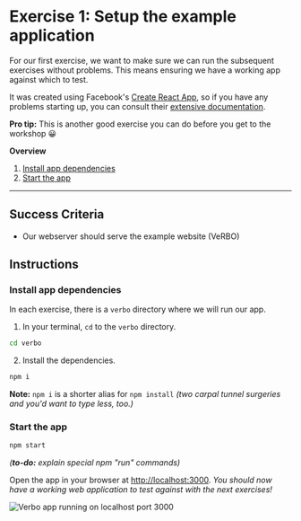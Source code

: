 # Exercise 1: Setup the example application

For our first exercise, we want to make sure we can run the subsequent exercises without problems.  This means ensuring we have a working app against which to test.

It was created using Facebook's [Create React App](https://github.com/facebook/create-react-app), so if you have any problems starting up, you can consult their [extensive documentation](https://github.com/facebook/create-react-app/blob/master/packages/react-scripts/template/README.md).

**Pro tip:** This is another good exercise you can do before you get to the workshop  😀

**Overview**

<!-- TOC -->

1. [Install app dependencies](#install-app-dependencies)
2. [Start the app](#start-the-app)

<!-- /TOC -->

---

## Success Criteria

- Our webserver should serve the example website (VeRBO)

## Instructions

### Install app dependencies

In each exercise, there is a `verbo` directory where we will run our app.

1. In your terminal, `cd` to the `verbo` directory.

```bash
cd verbo
```

2. Install the dependencies.

```bash
npm i
```

**Note:** `npm i` is a shorter alias for `npm install` _(two carpal tunnel surgeries and you'd want to type less, too.)_

### Start the app

```bash
npm start
```

_(**to-do:** explain special npm "run" commands)_

Open the app in your browser at [http://localhost:3000](http://localhost:3000). _You should now have a working web application to test against with the next exercises!_

![Verbo app running on localhost port 3000](https://content.screencast.com/users/gnorwood_homeaway/folders/Snagit/media/956c3a3f-5baf-428f-abd1-6ca2f6e2a345/2018-05-27_16-02-55.png)